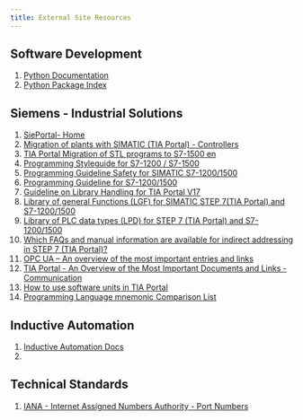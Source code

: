 ```yaml
---
title: External Site Resources
---
```


## Software Development
1. [Python Documentation](https://docs.python.org/3/) 
2. [Python Package Index](https://pypi.org/)

## Siemens - Industrial Solutions
1. [SiePortal- Home](https://sieportal.siemens.com/en-ww/home)
2. [Migration of plants with SIMATIC (TIA Portal) - Controllers](https://www.industry-mobile-support.siemens-info.com/en/article/detail/83557459)
3. [TIA Portal Migration of STL programs to S7-1500 en](https://support.industry.siemens.com/cs/attachments/67655405/67655405_STEP7_Migration_von_AWL-Programmen_nach_S7-1500_en.pdf)
4. [Programming Styleguide for S7-1200 / S7-1500](https://support.industry.siemens.com/cs/attachments/109478084/81318674_Programming_Styleguide_DOC_V2_1_0_en.pdf)
5. [Programming Guideline Safety for SIMATIC S7-1200/1500](https://support.industry.siemens.com/cs/attachments/109750255/109750255_Programming-Guideline-Safety_DOC_V1_6_en.pdf)
6. [Programming Guideline for S7-1200/1500](https://support.industry.siemens.com/cs/attachments/90885040/81318674_Programming_guideline_DOC_v16_en.pdf)
7. [Guideline on Library Handling for TIA Portal V17](https://support.industry.siemens.com/cs/attachments/109747503/109747503_Library_Guideline_DOC_v13_en.pdf)
8. [Library of general Functions (LGF) for SIMATIC STEP 7(TIA Portal) and S7-1200/1500](https://support.industry.siemens.com/cs/document/109479728/library-of-general-functions-(lgf)-for-simatic-step-7-(tia-portal)-and-simatic-s7-1200-s7-1500?dti=0&lc=en-GB)
9. [Library of PLC data types (LPD) for STEP 7 (TIA Portal) and S7-1200/1500](https://support.industry.siemens.com/cs/document/109482396/libraries-of-plc-data-types-(lpd)-for-step-7-(tia-portal)-and-simatic-s7-1200-s7-1500?dti=0&lc=en-GB)
10. [Which FAQs and manual information are available for indirect addressing in STEP 7 (TIA Portal)?](https://support.industry.siemens.com/cs/document/109800438/which-faqs-and-manual-information-are-available-for-indirect-addressing-in-step-7-(tia-portal)-?dti=0&lc=en-GB)
11. [OPC UA – An overview of the most important entries and links](https://support.industry.siemens.com/cs/document/109770435/opc-ua-%E2%80%93-an-overview-of-the-most-important-entries-and-links-?dti=0&lc=en-GB)
12. [TIA Portal - An Overview of the Most Important Documents and Links - Communication](https://support.industry.siemens.com/cs/document/90940081/tia-portal-an-overview-of-the-most-important-documents-and-links-communication?dti=0&lc=en-GB)
13. [How to use software units in TIA Portal](https://support.industry.siemens.com/cs/attachments/109994876/109994876_Guidline_on_How_to_use_Software_Units_in_TIA_Portal_V1_0_en_V2.pdf)
14. [Programming Language mnemonic Comparison List](https://cache.industry.siemens.com/dl/files/375/86630375/att_940844/v1/s7_1500_compare_table_en_mnemo.pdf)


## Inductive Automation
1. [Inductive Automation Docs](https://docs.inductiveautomation.com/)
2. 
## Technical Standards
1. [IANA - Internet Assigned Numbers Authority - Port Numbers](https://www.iana.org/assignments/service-names-port-numbers/service-names-port-numbers.xhtml)